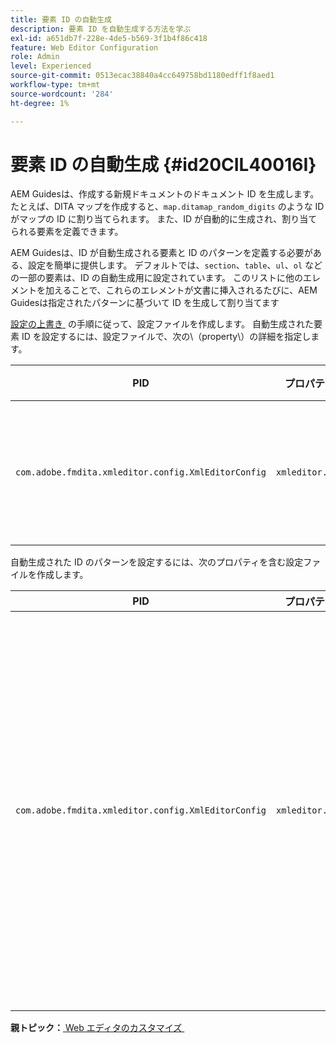 ```yaml
---
title: 要素 ID の自動生成
description: 要素 ID を自動生成する方法を学ぶ
exl-id: a651db7f-228e-4de5-b569-3f1b4f86c418
feature: Web Editor Configuration
role: Admin
level: Experienced
source-git-commit: 0513ecac38840a4cc649758bd1180edff1f8aed1
workflow-type: tm+mt
source-wordcount: '284'
ht-degree: 1%

---
```


# 要素 ID の自動生成 {#id20CIL40016I}

AEM Guidesは、作成する新規ドキュメントのドキュメント ID を生成します。 たとえば、DITA マップを作成すると、`map.ditamap_random_digits` のような ID がマップの ID に割り当てられます。 また、ID が自動的に生成され、割り当てられる要素を定義できます。

AEM Guidesは、ID が自動生成される要素と ID のパターンを定義する必要がある、設定を簡単に提供します。 デフォルトでは、`section`、`table`、`ul`、`ol` などの一部の要素は、ID の自動生成用に設定されています。 このリストに他のエレメントを加えることで、これらのエレメントが文書に挿入されるたびに、AEM Guidesは指定されたパターンに基づいて ID を生成して割り当てます

[&#x200B; 設定の上書き &#x200B;](download-install-additional-config-override.md#) の手順に従って、設定ファイルを作成します。 自動生成された要素 ID を設定するには、設定ファイルで、次の\（property\）の詳細を指定します。

| PID | プロパティキー | プロパティの値 |
|---|------------|--------------|
| `com.adobe.fmdita.xmleditor.config.XmlEditorConfig` | `xmleditor.classes` | 要素のコンマ区切りリストを指定します。<br> **デフォルト値**: `"topic, section, table, simpletable, fig, image, ul, ol"` |

自動生成された ID のパターンを設定するには、次のプロパティを含む設定ファイルを作成します。

| PID | プロパティキー | プロパティの値 |
|---|------------|--------------|
| `com.adobe.fmdita.xmleditor.config.XmlEditorConfig` | `xmleditor.pattern` | このフィールドのデフォルト値は `${elementName}_${id}` に設定されています。 `${elementName}` の値は要素の名前に置き換えられます。 `${id}` 変数は、要素の連続番号を生成します。 例えば、段落要素に自動生成された ID を割り当てると、トピックまたはドキュメント内の最初の段落に p\_1 のような ID が割り当てられ、次の段落に p\_2 などが割り当てられます。 ただし、別のドキュメントでは、ID 生成プロセスが再開します。 つまり、別のドキュメントで、p\_1 や p\_2 などの ID を段落要素に割り当てることができます。 **デフォルト値**: ``${elementName}_${id}`` |

**親トピック：**&#x200B;[&#x200B; Web エディタのカスタマイズ &#x200B;](conf-web-editor.md)
